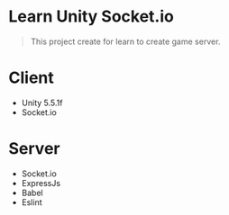 # Learn Unity Socket.io
> This project create for learn to create game server.

# Client
- Unity 5.5.1f
- Socket.io

# Server
- Socket.io
- ExpressJs
- Babel
- Eslint
